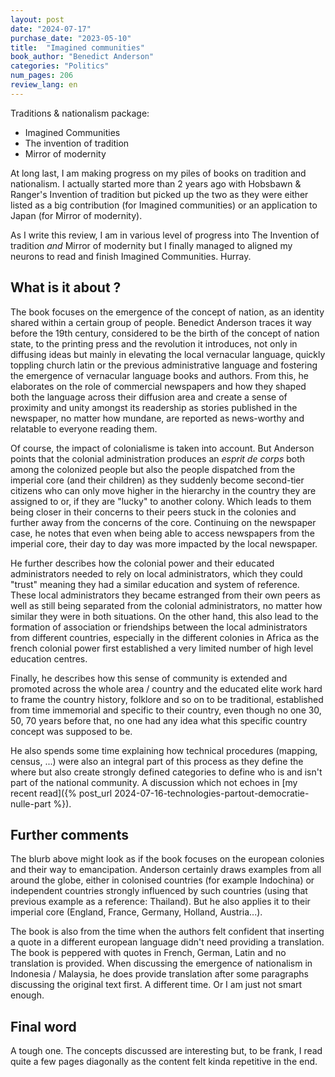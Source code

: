 ```yaml
---
layout: post
date: "2024-07-17"
purchase_date: "2023-05-10"
title:  "Imagined communities"
book_author: "Benedict Anderson"
categories: "Politics"
num_pages: 206
review_lang: en
---
```


Traditions & nationalism package:
- Imagined Communities
- The invention of tradition
- Mirror of modernity

At long last, I am making progress on my piles of books on tradition and nationalism. I actually started more than 2 years ago with Hobsbawn & Ranger's Invention of tradition but picked up the two as they were either listed as a big contribution (for Imagined communities) or an application to Japan (for Mirror of modernity).

As I write this review, I am in various level of progress into The Invention of tradition *and* Mirror of modernity but I finally managed to aligned my neurons to read and finish Imagined Communities. Hurray.

## What is it about ?

The book focuses on the emergence of the concept of nation, as an identity shared within a certain group of people. Benedict Anderson traces it way before the 19th century, considered to be the birth of the concept of nation state, to the printing press and the revolution it introduces, not only in diffusing ideas but mainly in elevating the local vernacular language, quickly toppling church latin or the previous administrative language and fostering the emergence of vernacular language books and authors. From this, he elaborates on the role of commercial newspapers and how they shaped both the language across their diffusion area and create a sense of proximity and unity amongst its readership as stories published in the newspaper, no matter how mundane, are reported as news-worthy and relatable to everyone reading them.

Of course, the impact of colonialisme is taken into account. But Anderson points that the colonial administration produces an *esprit de corps* both among the colonized people but also the people dispatched from the imperial core (and their children) as they suddenly become second-tier citizens who can only move higher in the hierarchy in the country they are assigned to or, if they are "lucky" to another colony. Which leads to them being closer in their concerns to their peers stuck in the colonies and further away from the concerns of the core. Continuing on the newspaper case, he notes that even when being able to access newspapers from the imperial core, their day to day was more impacted by the local newspaper.

He further describes how the colonial power and their educated administrators needed to rely on local administrators, which they could "trust" meaning they had a similar education and system of reference. These local administrators they became estranged from their own peers as well as still being separated from the colonial administrators, no matter how similar they were in both situations. On the other hand, this also lead to the formation of association or friendships between the local administrators from different countries, especially in the different colonies in Africa as the french colonial power first established a very limited number of high level education centres.

Finally, he describes how this sense of community is extended and promoted across the whole area / country and the educated elite work hard to frame the country history, folklore and so on to be traditional, established from time immemorial and specific to their country, even though no one 30, 50, 70 years before that, no one had any idea what this specific country concept was supposed to be.

He also spends some time explaining how technical procedures (mapping, census, ...) were also an integral part of this process as they define the where but also create strongly defined categories to define who is and isn't part of the national community. A discussion which not echoes in [my recent read]({% post_url 2024-07-16-technologies-partout-democratie-nulle-part %}).

## Further comments

The blurb above might look as if the book focuses on the european colonies and their way to emancipation. Anderson certainly draws examples from all around the globe, either in colonised countries (for example Indochina) or independent countries strongly influenced by such countries (using that previous example as a reference: Thailand). But he also applies it to their imperial core (England, France, Germany, Holland, Austria...).

The book is also from the time when the authors felt confident that inserting a quote in a different european language didn't need providing a translation. The book is peppered with quotes in French, German, Latin and no translation is provided. When discussing the emergence of nationalism in Indonesia / Malaysia, he does provide translation after some paragraphs discussing the original text first. A different time. Or I am just not smart enough.

## Final word

A tough one. The concepts discussed are interesting but, to be frank, I read quite a few pages diagonally as the content felt kinda repetitive in the end.

